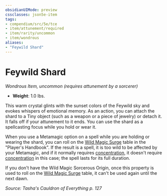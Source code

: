 ```yaml
---
obsidianUIMode: preview
cssclasses: json5e-item
tags:
- compendium/src/5e/tce
- item/attunement/required
- item/rarity/uncommon
- item/wondrous
aliases: 
- "Feywild Shard"
---
```

# Feywild Shard
*Wondrous Item, uncommon (requires attunement by a sorcerer)*  

- **Weight**: 1.0 lbs.

This warm crystal glints with the sunset colors of the Feywild sky and evokes whispers of emotional memory. As an action, you can attach the shard to a Tiny object (such as a weapon or a piece of jewelry) or detach it. It falls off if your attunement to it ends. You can use the shard as a spellcasting focus while you hold or wear it.

When you use a Metamagic option on a spell while you are holding or wearing the shard, you can roll on the [Wild Magic Surge](/Systems/5e/tables/wild-magic-surge.md) table in the "Player's Handbook". If the result is a spell, it is too wild to be affected by your Metamagic, and if it normally requires [concentration](/Systems/5e/rules/conditions.md#concentration), it doesn't require [concentration](/Systems/5e/rules/conditions.md#concentration) in this case; the spell lasts for its full duration.

If you don't have the Wild Magic Sorcerous Origin, once this property is used to roll on the [Wild Magic Surge](/Systems/5e/tables/wild-magic-surge.md) table, it can't be used again until the next dawn.

*Source: Tasha's Cauldron of Everything p. 127*